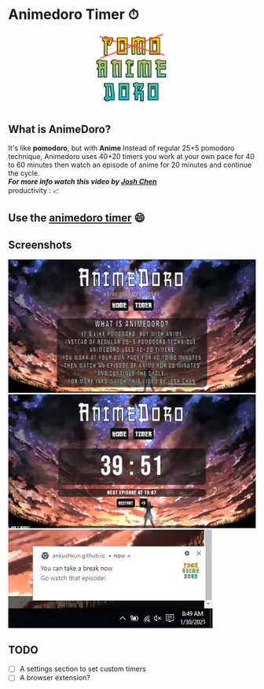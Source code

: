 # Animedoro Timer ⏱
<div align="center">
    <a href="https://ankushKun.github.io/projects/animedoro-timer/Animedoro.html">
        <img src="./Animedoro/Images/icon.png" width="30%">
    </a>
</div>

## What is AnimeDoro?

It's like **pomodoro**, but with **Anime**
Instead of regular 25+5 pomodoro technique,
Animedoro uses 40+20 timers
you work at your own pace for 40 to 60 minutes
then watch an episode of anime for 20 minutes
and continue the cycle.\
***For more info watch this video by [Josh Chen](https://www.youtube.com/watch?v=bUjGZJIgse0)***\
productivity : 📈

## Use the **[animedoro timer](https://ankushKun.github.io/projects/animedoro-timer/Animedoro.html)** 😄

## Screenshots

![homepage](./Animedoro/Images/homepage.png)
![timer](./Animedoro/Images/timer.png)
![notification](./Animedoro/Images/notif.PNG)

## TODO

- [ ] A settings section to set custom timers
- [ ] A browser extension?
